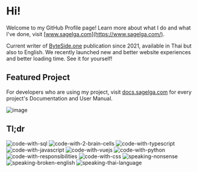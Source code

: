 # Hi!
Welcome to my GitHub Profile page! Learn more about what I do and what I've done, visit [www.sagelga.com](https://www.sagelga.com/). 

Current writer of [ByteSide.one](https://byteside.one/th/) publication since 2021, available in Thai but also to English. We recently launched new and better website experiences and better loading time. See it for yourself!

## Featured Project
For developers who are using my project, visit [docs.sagelga.com](https://docs.sagelga.com/) for every project's Documentation and User Manual.

![image](https://user-images.githubusercontent.com/13056824/155845761-8af14779-648d-465b-96d3-bb0848388c57.png)


## Tl;dr
![code-with-sql](https://user-images.githubusercontent.com/13056824/155845674-0e444bd2-d62f-440b-889c-8707cc01b811.svg)
![code-with-2-brain-cells](https://user-images.githubusercontent.com/13056824/155845676-14739c48-dcfa-4485-9c48-50da538d600c.svg)
![code-with-typescript](https://user-images.githubusercontent.com/13056824/155845678-087ac3bf-8263-4344-a328-884b38a55a41.svg)
![code-with-javascript](https://user-images.githubusercontent.com/13056824/155845679-35b1c0cd-0ca7-4d0e-839d-b72618022003.svg)
![code-with-vuejs](https://user-images.githubusercontent.com/13056824/155845681-94e1762f-d9c6-4b6a-9ac4-9ad801676ac7.svg)
![code-with-python](https://user-images.githubusercontent.com/13056824/155845686-2d73db4d-7883-47e0-8e3c-7f30fcd94071.svg)
![code-with-responsibilities](https://user-images.githubusercontent.com/13056824/155845687-1e9fd293-8c5e-404c-8409-538f864428e9.svg)
![code-with-css](https://user-images.githubusercontent.com/13056824/155845689-531f0160-c1e7-4c5e-9818-964f7b73cb49.svg)
![speaking-nonsense](https://user-images.githubusercontent.com/13056824/155845682-c01ae47e-9f17-457c-8a82-42a72d354769.svg)
![speaking-broken-english](https://user-images.githubusercontent.com/13056824/155845683-e518ab8a-8696-416e-9164-152d4de0509f.svg)
![speaking-thai-language](https://user-images.githubusercontent.com/13056824/155845685-a2c5a830-d6bc-48f5-8799-4cb4f2a78253.svg)
